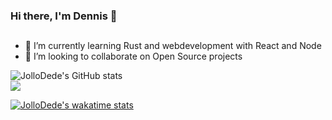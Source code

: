 ### Hi there, I'm Dennis 👋

## 
- 🌱 I’m currently learning Rust and webdevelopment with React and Node
- 👯 I’m looking to collaborate on Open Source projects

![JolloDede's GitHub stats](https://github-readme-stats.vercel.app/api?username=JolloDede&theme=midnight-purple)
</br>
<img src="https://github-readme-stats.vercel.app/api/top-langs/?username=JolloDede&hide_border=true&langs_count=8&theme=midnight-purple" />

[![JolloDede's wakatime stats](https://github-readme-stats.vercel.app/api/wakatime?username=JolloDede)](https://github.com/JolloDede/github-readme-stats)


<!--
**JolloDede/JolloDede** is a ✨ _special_ ✨ repository because its `README.md` (this file) appears on your GitHub profile.

Here are some ideas to get you started:

- 🔭 I’m currently working on ...
- 🌱 I’m currently learning ...
- 👯 I’m looking to collaborate on ...
- 🤔 I’m looking for help with ...
- 💬 Ask me about ...
- 📫 How to reach me: ...
- 😄 Pronouns: ...
- ⚡ Fun fact: ...
-->


